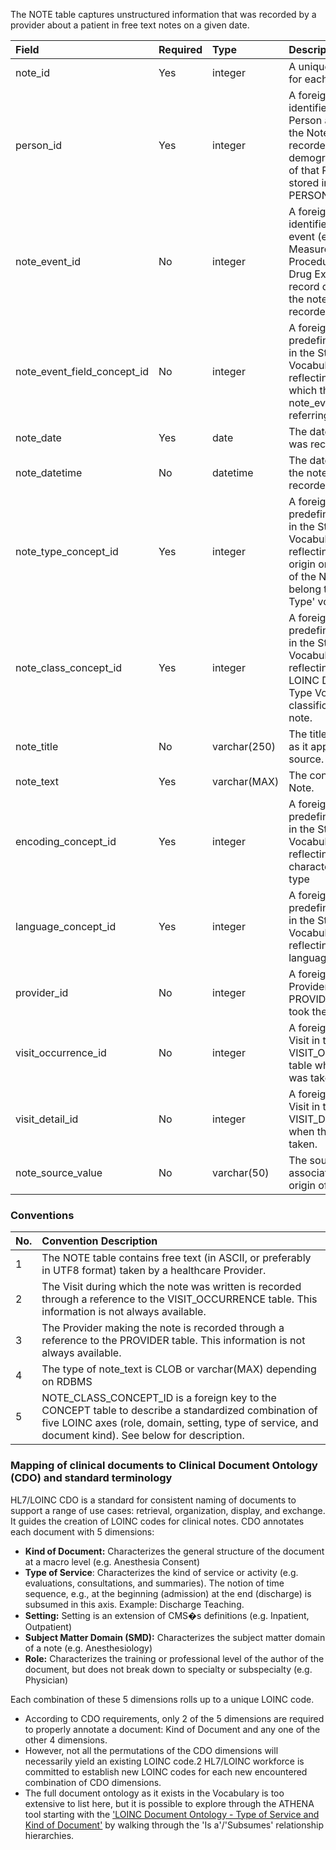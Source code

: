 The NOTE table captures unstructured information that was recorded by a provider about a patient in free text notes on a given date.

Field|Required|Type|Description
:--------------------|:--------|:------------|:--------------------------------------------------------
|note_id					|Yes|integer|A unique identifier for each note.|
|person_id					|Yes|integer|A foreign key identifier to the Person about whom the Note was recorded. The demographic details of that Person are stored in the PERSON table.|
|note_event_id				|No |integer|A foreign key identifier to the event (e.g. Measurement, Procedure, Visit, Drug Exposure, etc) record during which the note was recorded.|
|note_event_field_concept_id |No|integer|A foreign key to the predefined Concept in the Standardized Vocabularies reflecting the field to which the note_event_id is referring. |
|note_date 					|Yes|date|The date the note was recorded.|
|note_datetime				|No|datetime|The date and time the note was recorded.|
|note_type_concept_id		|Yes|integer|A foreign key to the predefined Concept in the Standardized Vocabularies reflecting the type, origin or provenance of the Note. These belong to the 'Note Type' vocabulary|
|note_class_concept_id		|Yes|	integer|	A foreign key to the predefined Concept in the Standardized Vocabularies reflecting the HL7 LOINC Document Type Vocabulary classification of the note.|
|note_title					|No|	varchar(250)|	The title of the Note as it appears in the source.|
|note_text					|Yes|varchar(MAX)|The content of the Note.|
|encoding_concept_id		|Yes	|integer|	A foreign key to the predefined Concept in the Standardized Vocabularies reflecting the note character encoding type|
|language_concept_id		|Yes	|integer	|A foreign key to the predefined Concept in the Standardized Vocabularies reflecting the language of the note|
|provider_id				|No|integer|A foreign key to the Provider in the PROVIDER table who took the Note.|
|visit_occurrence_id		|No|integer|A foreign key to the Visit in the VISIT_OCCURRENCE table when the Note was taken.|
|visit_detail_id			|No|integer|A foreign key to the Visit in the VISIT_DETAIL table when the Note was taken.|
|note_source_value			|No|varchar(50)|The source value associated with the origin of the Note|

### Conventions 

No.|Convention Description
:--------|:------------------------------------   
| 1  | The NOTE table contains free text (in ASCII, or preferably in UTF8 format) taken by a healthcare Provider.|
| 2  | The Visit during which the note was written is recorded through a reference to the VISIT_OCCURRENCE table. This information is not always available.|
| 3  | The Provider making the note is recorded through a reference to the PROVIDER table. This information is not always available.|
| 4  | The type of note_text is CLOB or varchar(MAX) depending on RDBMS|
| 5  | NOTE_CLASS_CONCEPT_ID is a foreign key to the CONCEPT table to describe a standardized combination of five LOINC axes (role, domain, setting, type of service, and document kind). See below for description.|
  
### Mapping of clinical documents to Clinical Document Ontology (CDO) and standard terminology

HL7/LOINC CDO is a standard for consistent naming of documents to support a range of use cases: retrieval, organization, display, and exchange. It guides the creation of LOINC codes for clinical notes. CDO annotates each document with 5 dimensions:

* **Kind of Document:** Characterizes the general structure of the document at a macro level (e.g. Anesthesia Consent)
* **Type of Service**: Characterizes the kind of service or activity (e.g. evaluations, consultations, and summaries). The notion of time sequence, e.g., at the beginning (admission) at the end (discharge) is subsumed in this axis. Example: Discharge Teaching.
* **Setting:** Setting is an extension of CMS�s definitions (e.g. Inpatient, Outpatient)
* **Subject Matter Domain (SMD):** Characterizes the subject matter domain of a note (e.g. Anesthesiology)
* **Role:** Characterizes the training or professional level of the author of the document, but does not break down to specialty or subspecialty (e.g. Physician)

Each combination of these 5 dimensions rolls up to a unique LOINC code. 

* According to CDO requirements, only 2 of the 5 dimensions are required to properly annotate a document: Kind of Document and any one of the other 4 dimensions.
* However, not all the permutations of the CDO dimensions will necessarily yield an existing LOINC code.2 HL7/LOINC workforce is committed to establish new LOINC codes for each new encountered combination of CDO dimensions.
* The full document ontology as it exists in the Vocabulary is too extensive to list here, but it is possible to explore through the ATHENA tool starting with the ['LOINC Document Ontology - Type of Service and Kind of Document'](http://athena.ohdsi.org/search-terms/terms/36209248) by walking through the 'Is a'/'Subsumes' relationship hierarchies. 
